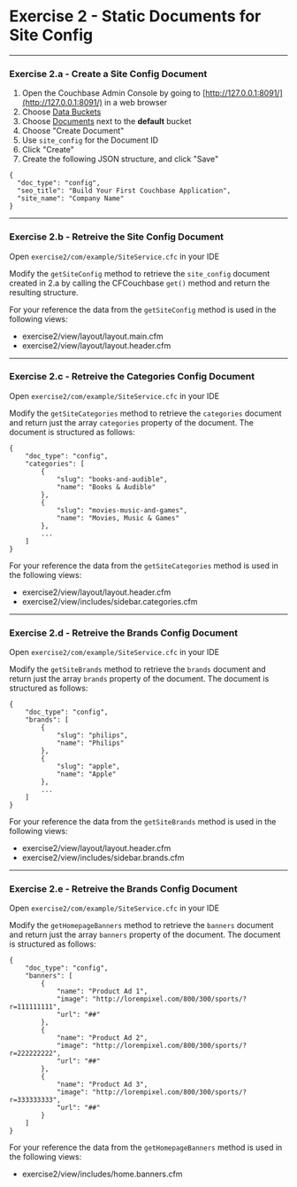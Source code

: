 # Exercise 2 - Static Documents for Site Config

---

### Exercise 2.a - Create a Site Config Document

1. Open the Couchbase Admin Console by going to [http://127.0.0.1:8091/](http://127.0.0.1:8091/) in a web browser
2. Choose [Data Buckets](http://127.0.0.1:8091/index.html#sec=buckets)
3. Choose [Documents](http://127.0.0.1:8091/index.html#sec=documents&viewsBucket=default&documentsPageNumber=0&documentsFilter=inclusive_end%3Dfalse) next to the **default** bucket
4. Choose "Create Document"
5. Use `site_config` for the Document ID
6. Click "Create"
7. Create the following JSON structure, and click "Save"

```
{
  "doc_type": "config",
  "seo_title": "Build Your First Couchbase Application",
  "site_name": "Company Name"
}
```

---

### Exercise 2.b - Retreive the Site Config Document

Open `exercise2/com/example/SiteService.cfc` in your IDE

Modify the `getSiteConfig` method to retrieve the `site_config` document created in 2.a by calling the CFCouchbase `get()` method and return the resulting structure.

For your reference the data from the `getSiteConfig` method is used in the following views:

- exercise2/view/layout/layout.main.cfm
- exercise2/view/layout/layout.header.cfm

---

### Exercise 2.c - Retreive the Categories Config Document

Open `exercise2/com/example/SiteService.cfc` in your IDE

Modify the `getSiteCategories` method to retrieve the `categories` document and return just the array `categories` property of the document.  The document is structured as follows:

```
{
    "doc_type": "config",
    "categories": [
        {
            "slug": "books-and-audible",
            "name": "Books & Audible"
        },
        {
            "slug": "movies-music-and-games",
            "name": "Movies, Music & Games"
        },
        ...
    ]
}
```

For your reference the data from the `getSiteCategories` method is used in the following views:

- exercise2/view/layout/layout.header.cfm
- exercise2/view/includes/sidebar.categories.cfm

---

### Exercise 2.d - Retreive the Brands Config Document

Open `exercise2/com/example/SiteService.cfc` in your IDE

Modify the `getSiteBrands` method to retrieve the `brands` document and return just the array `brands` property of the document.  The document is structured as follows:

```
{
	"doc_type": "config",
	"brands": [
		{
			"slug": "philips",
			"name": "Philips"
		},
		{
			"slug": "apple",
			"name": "Apple"
		},
		...
	]
}
```

For your reference the data from the `getSiteBrands` method is used in the following views:

- exercise2/view/layout/layout.header.cfm
- exercise2/view/includes/sidebar.brands.cfm

---

### Exercise 2.e - Retreive the Brands Config Document

Open `exercise2/com/example/SiteService.cfc` in your IDE

Modify the `getHomepageBanners` method to retrieve the `banners` document and return just the array `banners` property of the document.  The document is structured as follows:

```
{
	"doc_type": "config",
	"banners": [
		{
			"name": "Product Ad 1",
			"image": "http://lorempixel.com/800/300/sports/?r=111111111",
			"url": "##"
		},
		{
			"name": "Product Ad 2",
			"image": "http://lorempixel.com/800/300/sports/?r=222222222",
			"url": "##"
		},
		{
			"name": "Product Ad 3",
			"image": "http://lorempixel.com/800/300/sports/?r=333333333",
			"url": "##"
		}
	]
}
```

For your reference the data from the `getHomepageBanners` method is used in the following views:

- exercise2/view/includes/home.banners.cfm